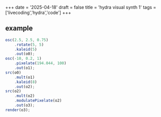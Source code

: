 +++
date = '2025-04-18'
draft = false
title = 'hydra visual synth 1'
tags = ['livecoding','hydra','code']
+++


## example
```js
osc(2.5, 2.5, 0.75)
	.rotate(5, 5)
	.kaleid(5)
	.out(o0);
osc(-10, 0.2, 1)
	.pixelate(194.044, 100)
	.out(o1);
src(o0)
	.mult(o1)
	.kaleid(8)
	.out(o2);
src(o2)
	.mult(o2)
	.modulatePixelate(o2)
	.out(o3);
render(o3);
```
<script src="https://cdn.jsdelivr.net/npm/hydra-synth/dist/hydra-synth.js"></script>
<script>
var hydra = new Hydra({detectAudio: false})
osc(2.5, 2.5, 0.75)
	.rotate(5, 5)
	.kaleid(5)
	.out(o0);
osc(-10, 0.2, 1)
	.pixelate(194.044, 100)
	.out(o1);
src(o0)
	.mult(o1)
	.kaleid(8)
	.out(o2);
src(o2)
	.mult(o2)
	.modulatePixelate(o2)
	.out(o3);
render(o3);
</script>
